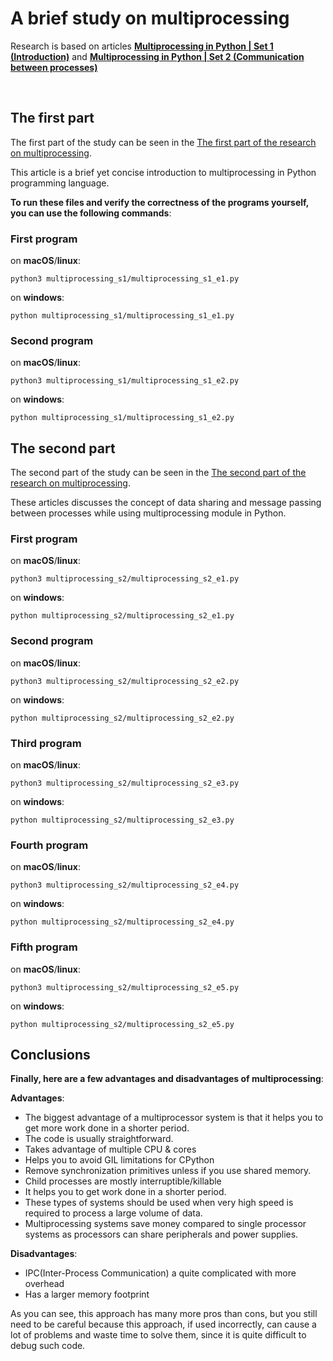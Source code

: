 # A brief study on multiprocessing

Research is based on articles [**Multiprocessing in Python | Set 1 (Introduction)**](https://www.geeksforgeeks.org/multiprocessing-python-set-1/) and [**Multiprocessing in Python | Set 2 (Communication between processes)**](https://www.geeksforgeeks.org/multiprocessing-python-set-2/)

<br />

## The first part

The first part of the study can be seen in the [The first part of the research on multiprocessing](multiprocessing_s1/README.md).

This article is a brief yet concise introduction to multiprocessing in Python programming language.

**To run these files and verify the correctness of the programs yourself, you can use the following commands**:

### First program

on **macOS**/**linux**:

```
python3 multiprocessing_s1/multiprocessing_s1_e1.py
```

on **windows**:

```
python multiprocessing_s1/multiprocessing_s1_e1.py
```

### Second program

on **macOS**/**linux**:

```
python3 multiprocessing_s1/multiprocessing_s1_e2.py
```

on **windows**:

```
python multiprocessing_s1/multiprocessing_s1_e2.py
```

## The second part

The second part of the study can be seen in the [The second part of the research on multiprocessing](multiprocessing_s2/README.md).

These articles discusses the concept of data sharing and message passing between processes while using multiprocessing module in Python.

### First program

on **macOS**/**linux**:

```
python3 multiprocessing_s2/multiprocessing_s2_e1.py
```

on **windows**:

```
python multiprocessing_s2/multiprocessing_s2_e1.py
```

### Second program

on **macOS**/**linux**:

```
python3 multiprocessing_s2/multiprocessing_s2_e2.py
```

on **windows**:

```
python multiprocessing_s2/multiprocessing_s2_e2.py
```

### Third program

on **macOS**/**linux**:

```
python3 multiprocessing_s2/multiprocessing_s2_e3.py
```

on **windows**:

```
python multiprocessing_s2/multiprocessing_s2_e3.py
```

### Fourth program

on **macOS**/**linux**:

```
python3 multiprocessing_s2/multiprocessing_s2_e4.py
```

on **windows**:

```
python multiprocessing_s2/multiprocessing_s2_e4.py
```

### Fifth program

on **macOS**/**linux**:

```
python3 multiprocessing_s2/multiprocessing_s2_e5.py
```

on **windows**:

```
python multiprocessing_s2/multiprocessing_s2_e5.py
```

## Conclusions

**Finally, here are a few advantages and disadvantages of multiprocessing**:

**Advantages**:

- The biggest advantage of a multiprocessor system is that it helps you to get more work done in a shorter period.
- The code is usually straightforward.
- Takes advantage of multiple CPU & cores
- Helps you to avoid GIL limitations for CPython
- Remove synchronization primitives unless if you use shared memory.
- Child processes are mostly interruptible/killable
- It helps you to get work done in a shorter period.
- These types of systems should be used when very high speed is required to process a large volume of data.
- Multiprocessing systems save money compared to single processor systems as processors can share peripherals and power supplies.

**Disadvantages**:

- IPC(Inter-Process Communication) a quite complicated with more overhead
- Has a larger memory footprint

As you can see, this approach has many more pros than cons, but you still need to be careful because this approach, if used incorrectly, can cause a lot of problems and waste time to solve them, since it is quite difficult to debug such code.
